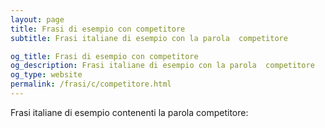 ```yaml
---
layout: page
title: Frasi di esempio con competitore 
subtitle: Frasi italiane di esempio con la parola  competitore

og_title: Frasi di esempio con competitore 
og_description: Frasi italiane di esempio con la parola  competitore
og_type: website
permalink: /frasi/c/competitore.html
---
```


Frasi italiane di esempio contenenti la parola competitore:


